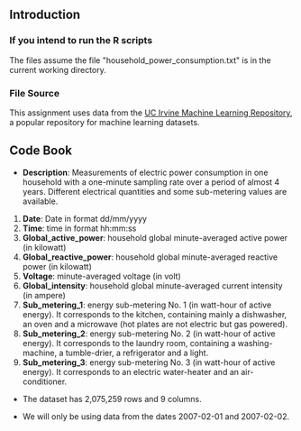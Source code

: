 ## Introduction

### If you intend to run the R scripts
The files assume the file "household_power_consumption.txt" is in the current working directory.

### File Source

This assignment uses data from the <a href="http://archive.ics.uci.edu/ml/">UC Irvine Machine
Learning Repository</a>, a popular repository for machine learning datasets. 

## Code Book
* <b>Description</b>: Measurements of electric power consumption in one household with a one-minute sampling rate over a period of almost
4 years. Different electrical quantities and some sub-metering values are available.


<ol>
<li><b>Date</b>: Date in format dd/mm/yyyy </li>
<li><b>Time</b>: time in format hh:mm:ss </li>
<li><b>Global_active_power</b>: household global minute-averaged active power (in kilowatt) </li>
<li><b>Global_reactive_power</b>: household global minute-averaged reactive power (in kilowatt) </li>
<li><b>Voltage</b>: minute-averaged voltage (in volt) </li>
<li><b>Global_intensity</b>: household global minute-averaged current intensity (in ampere) </li>
<li><b>Sub_metering_1</b>: energy sub-metering No. 1 (in watt-hour of active energy). It corresponds to the kitchen, containing mainly a dishwasher, an oven and a microwave (hot plates are not electric but gas powered). </li>
<li><b>Sub_metering_2</b>: energy sub-metering No. 2 (in watt-hour of active energy). It corresponds to the laundry room, containing a washing-machine, a tumble-drier, a refrigerator and a light. </li>
<li><b>Sub_metering_3</b>: energy sub-metering No. 3 (in watt-hour of active energy). It corresponds to an electric water-heater and an air-conditioner.</li>
</ol>


* The dataset has 2,075,259 rows and 9 columns. 

* We will only be using data from the dates 2007-02-01 and 2007-02-02. 



